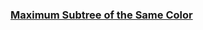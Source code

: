 ### [Maximum Subtree of the Same Color](https://leetcode.com/problems/maximum-subtree-of-the-same-color)

